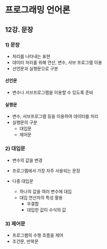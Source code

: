 # 프로그래밍 언어론

## 12강. 문장

### 1) 문장

- 처리를 나타내는 표현
- 데이터 처리를 위해 연산, 변수, 서브 프로그램 이용
- 선언문과 실행문으로 구분

#### 선언문

- 변수나 서브프로그램을 이용할 수 있도록 준비

#### 실행문

- 변수, 서브프로그램 등을 이용하여 데이터를 처리
- 실행문의 구분
  - 대입문
  - 제어문

### 2) 대입문

- 변수의 값을 변경
- 프로그램에서 가장 자주 사용되는 문장

- 다중 대입문
  - 하나의 값을 여러 변수에 대입
  - 대입 연산자의 특성 활용
    - 우결합
    - 대입한 값이 수식의 값

### 3) 제어문

- 프로그램의 수행 흐름을 제어
- 조건문, 반복문
